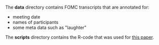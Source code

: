 The **data** directory contains FOMC transcripts that are annotated for:

- meeting date
- names of participants
- some meta data such as "laughter"

The **scripts** directory contains the R-code that was used for [this paper](https://ejournals.facultas.at/index.php/fachsprache/article/view/2201).
